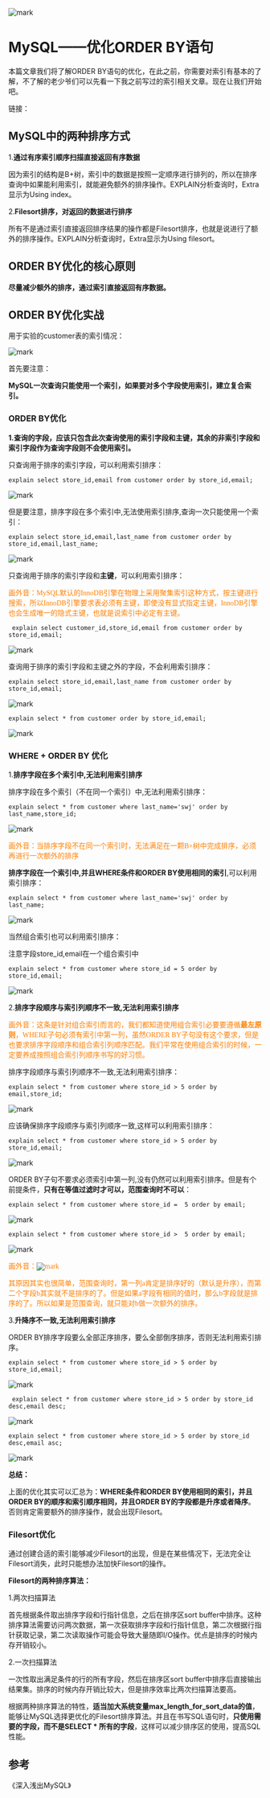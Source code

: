 ![mark](http://songwenjie.vip/blog/180807/JcHglHgCgb.png?imageslim)

#  MySQL——优化ORDER BY语句

本篇文章我们将了解ORDER BY语句的优化，在此之前，你需要对索引有基本的了解，不了解的老少爷们可以先看一下我之前写过的索引相关文章。现在让我们开始吧。

链接：

## MySQL中的两种排序方式

1.**通过有序索引顺序扫描直接返回有序数据**

因为索引的结构是B+树，索引中的数据是按照一定顺序进行排列的，所以在排序查询中如果能利用索引，就能避免额外的排序操作。EXPLAIN分析查询时，Extra显示为Using index。

2.**Filesort排序，对返回的数据进行排序**

所有不是通过索引直接返回排序结果的操作都是Filesort排序，也就是说进行了额外的排序操作。EXPLAIN分析查询时，Extra显示为Using filesort。



## ORDER BY优化的核心原则

**尽量减少额外的排序，通过索引直接返回有序数据。**



## ORDER BY优化实战

用于实验的customer表的索引情况：

![mark](http://songwenjie.vip/blog/180804/0k0D7hlE1E.png?imageslim)

首先要注意：

**MySQL一次查询只能使用一个索引，如果要对多个字段使用索引，建立复合索引。**



### ORDER BY优化

**1.查询的字段，应该只包含此次查询使用的索引字段和主键，其余的非索引字段和索引字段作为查询字段则不会使用索引。**

只查询用于排序的索引字段，可以利用索引排序：

`explain select store_id,email from customer order by store_id,email;`

![mark](http://songwenjie.vip/blog/180804/LAgKe8fgF1.png?imageslim)

但是要注意，排序字段在多个索引中,无法使用索引排序,查询一次只能使用一个索引：

`explain select store_id,email,last_name from customer order by store_id,email,last_name;`

![mark](http://songwenjie.vip/blog/180804/JI10H8hJhh.png?imageslim)

只查询用于排序的索引字段和**主键**，可以利用索引排序：

<font color="FF7F00" face="楷体">画外音：MySQL默认的InnoDB引擎在物理上采用聚集索引这种方式，按主键进行搜索，所以InnoDB引擎要求表必须有主键，即使没有显式指定主键，InnoDB引擎也会生成唯一的隐式主键，也就是说索引中必定有主键。</font>

` explain select customer_id,store_id,email from customer order by store_id,email;`

![mark](http://songwenjie.vip/blog/180804/dA530dclB2.png?imageslim)

查询用于排序的索引字段和主键之外的字段，不会利用索引排序：

`explain select store_id,email,last_name from customer order by store_id,email;`

![mark](http://songwenjie.vip/blog/180804/dh2ILLFhbH.png?imageslim)

`explain select * from customer order by store_id,email;`

![mark](http://songwenjie.vip/blog/180804/IH78HmFcdJ.png?imageslim)



###  WHERE + ORDER BY 优化

1.**排序字段在多个索引中,无法利用索引排序**

排序字段在多个索引（不在同一个索引）中,无法利用索引排序：

`explain select * from customer where last_name='swj' order by last_name,store_id;`

![mark](http://songwenjie.vip/blog/180804/m7gJIFgC0c.png?imageslim)

<font color="FF7F00" face="楷体">画外音：当排序字段不在同一个索引时，无法满足在一颗B+树中完成排序，必须再进行一次额外的排序</font>

**排序字段在一个索引中,并且WHERE条件和ORDER BY使用相同的索引**,可以利用索引排序：

`explain select * from customer where last_name='swj' order by last_name;`

![mark](http://songwenjie.vip/blog/180804/b6FhDdhmD6.png?imageslim)

当然组合索引也可以利用索引排序：

注意字段store_id,email在一个组合索引中

`explain select * from customer where store_id = 5 order by store_id,email;`

![mark](http://songwenjie.vip/blog/180804/6d0Bf6JJ9D.png?imageslim)



2.**排序字段顺序与索引列顺序不一致,无法利用索引排序**

<font color="FF7F00" face="楷体">画外音：这条是针对组合索引而言的，我们都知道使用组合索引必要要遵循**最左原则**，WHERE子句必须有索引中第一列，虽然ORDER BY子句没有这个要求，但是也要求排序字段顺序和组合索引列顺序匹配。我们平常在使用组合索引的时候，一定要养成按照组合索引列顺序书写的好习惯。</font>

排序字段顺序与索引列顺序不一致,无法利用索引排序：

`explain select * from customer where store_id > 5 order by email,store_id;`

![mark](http://songwenjie.vip/blog/180804/ahlfcKhc8f.png?imageslim)

应该确保排序字段顺序与索引列顺序一致,这样可以利用索引排序：

`explain select * from customer where store_id > 5 order by store_id,email;`

![mark](http://songwenjie.vip/blog/180804/4408g3j3ch.png?imageslim)

ORDER BY子句不要求必须索引中第一列,没有仍然可以利用索引排序。但是有个前提条件，**只有在等值过滤时才可以，范围查询时不可以**：

`explain select * from customer where store_id =  5 order by email;`

![mark](http://songwenjie.vip/blog/180804/JeAiCi0HD4.png?imageslim)

`explain select * from customer where store_id >  5 order by email;`

![mark](http://songwenjie.vip/blog/180804/fD64hbLID0.png?imageslim)

<font color="FF7F00" face="楷体">画外音：![mark](http://songwenjie.vip/blog/180804/llBl1m5fhL.png?imageslim)

其原因其实也很简单，范围查询时，第一列a肯定是排序好的（默认是升序），而第二个字段b其实就不是排序的了。但是如果a字段有相同的值时，那么b字段就是排序的了。所以如果是范围查询，就只能对b做一次额外的排序。</font>



3.**升降序不一致,无法利用索引排序**

ORDER BY排序字段要么全部正序排序，要么全部倒序排序，否则无法利用索引排序。

`explain select * from customer where store_id > 5 order by store_id,email;`

![mark](http://songwenjie.vip/blog/180804/CCdIafEmKE.png?imageslim)

` explain select * from customer where store_id > 5 order by store_id desc,email desc;`

![mark](http://songwenjie.vip/blog/180804/8gekHiFb8h.png?imageslim)

`explain select * from customer where store_id > 5 order by store_id desc,email asc;`

![mark](http://songwenjie.vip/blog/180804/6gHB3E08g1.png?imageslim)



**总结：**

上面的优化其实可以汇总为：**WHERE条件和ORDER BY使用相同的索引，并且ORDER BY的顺序和索引顺序相同，并且ORDER BY的字段都是升序或者降序**。否则肯定需要额外的排序操作，就会出现Filesort。



### Filesort优化

通过创建合适的索引能够减少Filesort的出现，但是在某些情况下，无法完全让Filesort消失，此时只能想办法加快Filesort的操作。

**Filesort的两种排序算法：**

1.两次扫描算法

首先根据条件取出排序字段和行指针信息，之后在排序区sort buffer中排序。这种排序算法需要访问两次数据，第一次获取排序字段和行指针信息，第二次根据行指针获取记录，第二次读取操作可能会导致大量随即I/O操作。优点是排序的时候内存开销较小。

2.一次扫描算法

一次性取出满足条件的行的所有字段，然后在排序区sort buffer中排序后直接输出结果集。排序的时候内存开销比较大，但是排序效率比两次扫描算法要高。

根据两种排序算法的特性，**适当加大系统变量max_length_for_sort_data的值**，能够让MySQL选择更优化的Filesort排序算法。并且在书写SQL语句时，**只使用需要的字段，而不是SELECT * 所有的字段**，这样可以减少排序区的使用，提高SQL性能。



## 参考

《深入浅出MySQL》